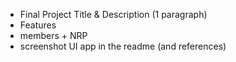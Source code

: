 - Final Project Title & Description (1 paragraph)
- Features
- members + NRP
- screenshot UI app in the readme (and references)
